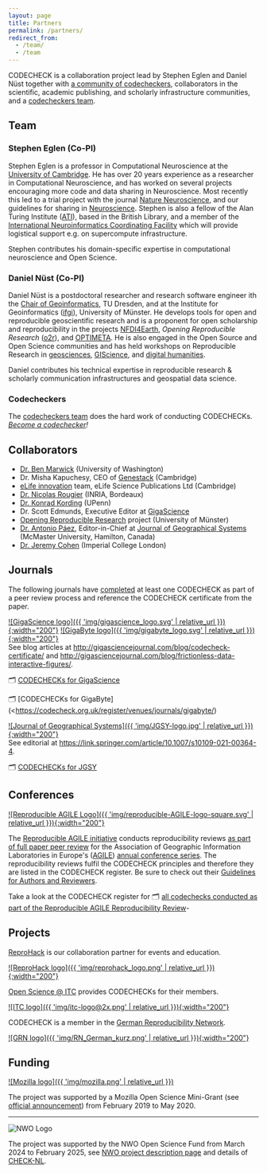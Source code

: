 ```yaml
---
layout: page
title: Partners
permalink: /partners/
redirect_from:
  - /team/
  - /team
---
```


CODECHECK is a collaboration project lead by Stephen Eglen and Daniel Nüst together with [a community of codecheckers](/get-involved), collaborators in the scientific, academic publishing, and scholarly infrastructure communities, and a [codecheckers team](https://github.com/codecheckers/codecheckers/).

## Team

### Stephen Eglen (Co-PI)

Stephen Eglen is a professor in Computational Neuroscience at the [University of Cambridge](https://www.cam.ac.uk/).
He has over 20 years experience as a researcher in Computational Neuroscience, and has worked on several projects encouraging more code and data sharing in Neuroscience.
Most recently this led to a trial project with the journal [Nature Neuroscience](https://www.nature.com/articles/nn.4579), and our guidelines for sharing in [Neuroscience](https://www.nature.com/articles/nn.4550).
Stephen is also a fellow of the Alan Turing Institute ([ATI](https://www.turing.ac.uk/)), based in the British Library, and a member of the [International Neuroinformatics Coordinating Facility](https://incf.org) which will provide logistical support e.g. on supercompute infrastructure.

Stephen contributes his domain-specific expertise in computational neuroscience and Open Science.

### Daniel Nüst (Co-PI)

Daniel Nüst is a postdoctoral researcher and research software engineer ith the [Chair of Geoinformatics](https://tu-dresden.de/bu/umwelt/geo/geoinformatik/die-professur?set_language=en), TU Dresden, and at the Institute for Geoinformatics ([ifgi](https://www.uni-muenster.de/Geoinformatics/en/)), University of Münster.
He develops tools for open and reproducible geoscientific research and is a proponent for open scholarship and reproducibility in the projects [NFDI4Earth](https://nfdi4earth.de/), _Opening Reproducible Research_ ([o2r](https://o2r.info)), and [OPTIMETA](https://projects.tib.eu/optimeta).
He is also engaged in the Open Source and Open Science communities and has held workshops on Reproducible Research in [geosciences](https://vickysteeves.gitlab.io/repro-papers/), [GIScience](https://o2r.info/reproducible-agile/), and [digital humanities](https://zenodo.org/record/1299031).

Daniel contributes his technical expertise in reproducible research & scholarly communication infrastructures and geospatial data science.

### Codecheckers

The [codecheckers team](https://github.com/codecheckers/codecheckers) does the hard work of conducting CODECHECKs.
_[Become a codechecker](/get-involved)!_

## Collaborators

- [Dr. Ben Marwick](https://faculty.washington.edu/bmarwick/) (University of Washington)
- Dr. Misha Kapuchesy, CEO of [Genestack](https://genestack.com/) (Cambridge)
- [eLife innovation](https://elifesciences.org/about/innovation) team, eLife Science Publications Ltd (Cambridge)
- [Dr. Nicolas Rougier](https://www.labri.fr/perso/nrougier/) (INRIA, Bordeaux)
- [Dr. Konrad Kording](http://koerding.com/) (UPenn)
- Dr. Scott Edmunds, Executive Editor at [GigaScience](https://academic.oup.com/gigascience)
- [Opening Reproducible Research](https://o2r.info) project (University of Münster)
- [Dr. Antonio Páez](https://www.science.mcmaster.ca/ees/component/comprofiler/userprofile/paezha.html), Editor-in-Chief at [Journal of Geographical Systems](https://www.springer.com/journal/10109) (McMaster University, Hamilton, Canada)
- [Dr. Jeremy Cohen](https://www.imperial.ac.uk/people/jeremy.cohen) (Imperial College London)

## Journals

The following journals have [completed](/register) at least one CODECHECK as part of a peer review process and reference the CODECHECK certificate from the paper.

[![GigaScience logo]({{ 'img/gigascience_logo.svg' | relative_url }}){:width="200"}](https://academic.oup.com/gigascience) [![GigaByte logo]({{ 'img/gigabyte_logo.svg' | relative_url }}){:width="200"}](https://gigabytejournal.com/)
<br />See blog articles at <http://gigasciencejournal.com/blog/codecheck-certificate/> and <http://gigasciencejournal.com/blog/frictionless-data-interactive-figures/>.

🗂️ [CODECHECKs for GigaScience](https://codecheck.org.uk/register/venues/journals/gigascience/)

🗂️ [CODECHECKs for GigaByte](<https://codecheck.org.uk/register/venues/journals/gigabyte/)

[![Journal of Geographical Systems]({{ 'img/JGSY-logo.jpg' | relative_url }}){:width="200"}](https://www.springer.com/journal/10109)
<br />See editorial at <https://link.springer.com/article/10.1007/s10109-021-00364-4>.

🗂️ [CODECHECKs for JGSY](https://codecheck.org.uk/register/venues/journals/j_geogr_syst/)

## Conferences

[![Reproducible AGILE Logo]({{ 'img/reproducible-AGILE-logo-square.svg' | relative_url }}){:width="200"}](https://reproducible-agile.github.io/)

The [Reproducible AGILE initiative](https://reproducible-agile.github.io/) conducts reproducibility reviews [as part of full paper peer review](https://www.agile-giscience-series.net/review_process.html) for the Association of Geographic Information Laboratories in Europe's ([AGILE](https://agile-online.org/)) [annual conference series](https://agile-online.org/conference/).
The reproducibility reviews fulfil the CODECHECK principles and therefore they are listed in the CODECHECK register.
Be sure to check out their [Guidelines for Authors and Reviewers](https://doi.org/10.17605/OSF.IO/CB7Z8).

Take a look at the CODECHECK register for 🗂️ [all codechecks conducted as part of the Reproducible AGILE Reproducibility Review](https://codecheck.org.uk/register/venues/conferences/agilegis/)-

## Projects

[ReproHack](https://www.reprohack.org/) is our collaboration partner for events and education.

[![ReproHack logo]({{ 'img/reprohack_logo.png' | relative_url }}){:width="200"}](https://www.reprohack.org/)

[Open Science @ ITC](https://www.itc.nl/research/open-science/codecheck/) provides CODECHECKs for their members.

[![ITC logo]({{ 'img/itc-logo@2x.png' | relative_url }}){:width="200"}](https://www.itc.nl/research/open-science/codecheck/)

CODECHECK is a member in the [German Reproducibility Network](https://reproducibilitynetwork.de/).

[![GRN logo]({{ 'img/RN_German_kurz.png' | relative_url }}){:width="200"}](https://reproducibilitynetwork.de/)

## Funding

[![Mozilla logo]({{ 'img/mozilla.png' | relative_url }})](https://foundation.mozilla.org)

The project was supported by a Mozilla Open Science Mini-Grant (see [official announcement](https://medium.com/read-write-participate/meet-mozillas-latest-open-science-awardees-cfa45348e5d5)) from February 2019 to May 2020.

--------

![NWO Logo](https://www.nwo.nl/themes/custom/nwo/assets/images/logo.svg?v=24)

The project was supported by the NWO Open Science Fund from March 2024 to February 2025, see [NWO project description page](https://www.nwo.nl/en/projects/osf232063) and details of [CHECK-NL](/nl).
